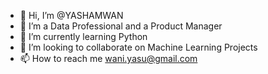 - 👋 Hi, I’m @YASHAMWAN
- 👀 I’m a Data Professional and a Product Manager
- 🌱 I’m currently learning Python
- 💞️ I’m looking to collaborate on Machine Learning Projects
- 📫 How to reach me wani.yasu@gmail.com

<!---
YASHAMWAN/YASHAMWAN is a ✨ special ✨ repository because its `README.md` (this file) appears on your GitHub profile.
You can click the Preview link to take a look at your changes.
--->
